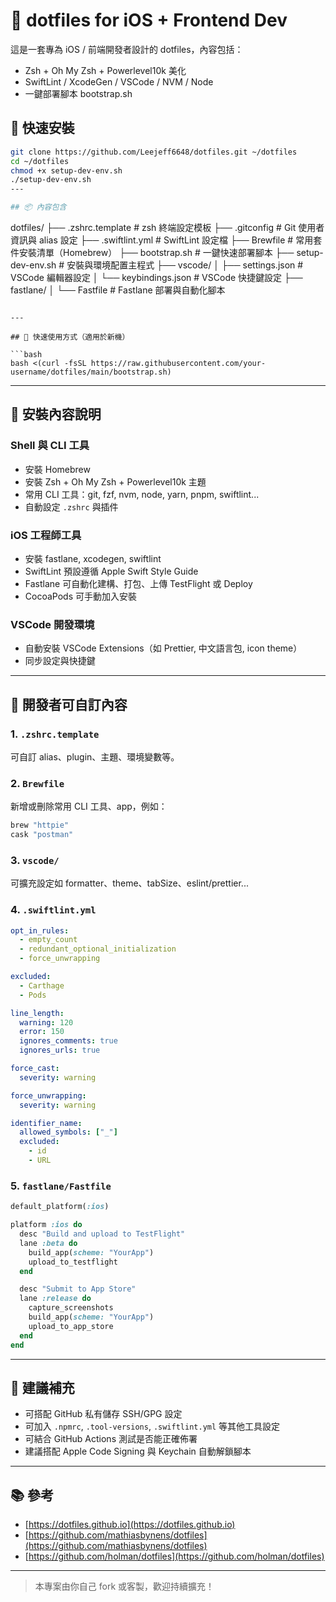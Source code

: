 # 🍎 dotfiles for iOS + Frontend Dev

這是一套專為 iOS / 前端開發者設計的 dotfiles，內容包括：
- Zsh + Oh My Zsh + Powerlevel10k 美化
- SwiftLint / XcodeGen / VSCode / NVM / Node
- 一鍵部署腳本 bootstrap.sh

## 🚀 快速安裝

```bash
git clone https://github.com/Leejeff6648/dotfiles.git ~/dotfiles
cd ~/dotfiles
chmod +x setup-dev-env.sh
./setup-dev-env.sh
---

## 📦 內容包含

```
dotfiles/
├── .zshrc.template         # zsh 終端設定模板
├── .gitconfig              # Git 使用者資訊與 alias 設定
├── .swiftlint.yml          # SwiftLint 設定檔
├── Brewfile                # 常用套件安裝清單（Homebrew）
├── bootstrap.sh            # 一鍵快速部署腳本
├── setup-dev-env.sh        # 安裝與環境配置主程式
├── vscode/
│   ├── settings.json       # VSCode 編輯器設定
│   └── keybindings.json    # VSCode 快捷鍵設定
├── fastlane/
│   └── Fastfile            # Fastlane 部署與自動化腳本
```

---

## 🚀 快速使用方式（適用於新機）

```bash
bash <(curl -fsSL https://raw.githubusercontent.com/your-username/dotfiles/main/bootstrap.sh)
```

---

## 🔧 安裝內容說明

### Shell 與 CLI 工具

* 安裝 Homebrew
* 安裝 Zsh + Oh My Zsh + Powerlevel10k 主題
* 常用 CLI 工具：git, fzf, nvm, node, yarn, pnpm, swiftlint...
* 自動設定 `.zshrc` 與插件

### iOS 工程師工具

* 安裝 fastlane, xcodegen, swiftlint
* SwiftLint 預設遵循 Apple Swift Style Guide
* Fastlane 可自動化建構、打包、上傳 TestFlight 或 Deploy
* CocoaPods 可手動加入安裝

### VSCode 開發環境

* 自動安裝 VSCode Extensions（如 Prettier, 中文語言包, icon theme）
* 同步設定與快捷鍵

---

## 🧰 開發者可自訂內容

### 1. `.zshrc.template`

可自訂 alias、plugin、主題、環境變數等。

### 2. `Brewfile`

新增或刪除常用 CLI 工具、app，例如：

```bash
brew "httpie"
cask "postman"
```

### 3. `vscode/`

可擴充設定如 formatter、theme、tabSize、eslint/prettier...

### 4. `.swiftlint.yml`

```yaml
opt_in_rules:
  - empty_count
  - redundant_optional_initialization
  - force_unwrapping

excluded:
  - Carthage
  - Pods

line_length:
  warning: 120
  error: 150
  ignores_comments: true
  ignores_urls: true

force_cast:
  severity: warning

force_unwrapping:
  severity: warning

identifier_name:
  allowed_symbols: ["_"]
  excluded:
    - id
    - URL
```

### 5. `fastlane/Fastfile`

```ruby
default_platform(:ios)

platform :ios do
  desc "Build and upload to TestFlight"
  lane :beta do
    build_app(scheme: "YourApp")
    upload_to_testflight
  end

  desc "Submit to App Store"
  lane :release do
    capture_screenshots
    build_app(scheme: "YourApp")
    upload_to_app_store
  end
end
```

---

## 📝 建議補充

* 可搭配 GitHub 私有儲存 SSH/GPG 設定
* 可加入 `.npmrc`, `.tool-versions`, `.swiftlint.yml` 等其他工具設定
* 可結合 GitHub Actions 測試是否能正確佈署
* 建議搭配 Apple Code Signing 與 Keychain 自動解鎖腳本

---

## 📚 參考

* [https://dotfiles.github.io](https://dotfiles.github.io)
* [https://github.com/mathiasbynens/dotfiles](https://github.com/mathiasbynens/dotfiles)
* [https://github.com/holman/dotfiles](https://github.com/holman/dotfiles)

---

> 本專案由你自己 fork 或客製，歡迎持續擴充！

